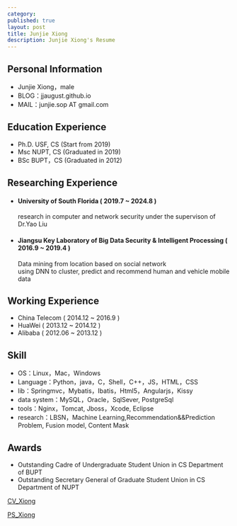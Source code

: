```yaml
---
category: 
published: true
layout: post
title: Junjie Xiong 
description: Junjie Xiong's Resume
---
```


<span id="PPmirage">P</span><span id="DDmirage">e</span><span id="FFmirage">r</span><span id="CCmirage">s</span><span id="omirage">o</span><span id="nmirage">n</span><span id="tmirage">a</span><span id="emirage">l</span><span id="nmirage">&nbsp;</span><span id="tmirage">I</span><span id="emptymirage">n</span><span id="MMmirage">f</span><span id="amirage">o</span><span id="smirage">r</span><span id="kmirage">m</span><span id="imirage">a</span><span id="nmirage">t</span><span id="gmirage">i</span><span id="emptymirage">o</span><span id="AAmirage">n</span><span id="tmirage">&nbsp;</span><span id="tmirage">&nbsp;</span><span id="amirage">&nbsp;</span><span id="cmirage">&nbsp;</span><span id="kmirage">&nbsp;</span>
---
- Junjie Xiong，male
- BLOG：jjaugust.github.io
- MAIL：junjie.sop AT gmail.com


Education Experience
---
- Ph.D. USF, CS (Start from <span id="OpenSansBold">2019</span>)
- Msc NUPT, CS (Graduated in 2019)
- BSc BUPT，CS (Graduated in 2012)


Researching Experience
---
- #### University of South Florida ( 2019.7 ~ 2024.8 )  
    research in computer and network security under the supervison of Dr.Yao Liu
- #### Jiangsu Key Laboratory of Big Data Security & Intelligent Processing ( 2016.9 ~ 2019.4 )  
    Data mining from location based on social network  
    using DNN to cluster, predict and recommend human and vehicle mobile data

Working Experience
---
- China Telecom ( 2014.12 ~ 2016.9 )
- HuaWei ( 2013.12 ~ 2014.12 )
- Alibaba ( 2012.06 ~ 2013.12 )

Skill
---
- OS：Linux，Mac，Windows
- Language：Python，java，C，Shell，C++，JS，HTML，CSS
- lib：Springmvc，Mybatis，Ibatis，Html5，Angularjs，Kissy
- data system：MySQL，Oracle，SqlSever, PostgreSql
- tools：Nginx，Tomcat, Jboss，Xcode, Eclipse
- research：LBSN，Machine Learning,Recommendation&&Prediction Problem, Fusion model, Content Mask

Awards
---
- Outstanding Cadre of Undergraduate Student Union in CS Department of BUPT
- Outstanding Secretary General of Graduate Student Union in CS Department of NUPT

[CV_Xiong](https://jjaugust.github.io/CV_Xiong.pdf)

[PS_Xiong](https://jjaugust.github.io/PS_Xiong.pdf)
